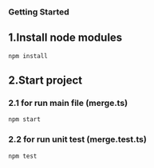 ### Getting Started
## 1.Install node modules
```
npm install
```
## 2.Start project
### 2.1 for run main file (merge.ts)
```
npm start
```
### 2.2 for run unit test (merge.test.ts)
```
npm test
```
